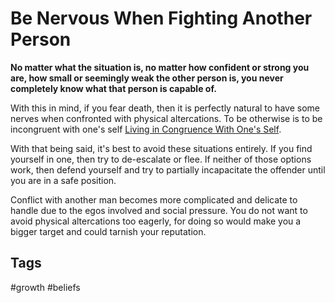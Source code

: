 # Be Nervous When Fighting Another Person

**No matter what the situation is, no matter how confident or strong you are, how small or seemingly weak the other person is, you never completely know what that person is capable of.**  

With this in mind, if you fear death, then it is perfectly natural to have some nerves when confronted with physical altercations. To be otherwise is to be incongruent with one's self [Living in Congruence With One's Self](https://github.com/EliotKhachi//publicZk/tree/main/202307310121).  

With that being said, it's best to avoid these situations entirely. If you find yourself in one, then try to de-escalate or flee. If neither of those options work, then defend yourself and try to partially incapacitate the offender until you are in a safe position.  

Conflict with another man becomes more complicated and delicate to handle due to the egos involved and social pressure. You do not want to avoid physical altercations too eagerly, for doing so would make you a bigger target and could tarnish your reputation.  

## Tags
#growth #beliefs
